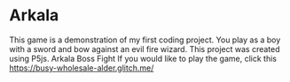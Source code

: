 # Arkala

This game is a demonstration of my first coding project. You play as a boy with a sword and bow against an evil fire wizard.
This project was created using P5js. 
Arkala Boss Fight
If you would like to play the game, click this https://busy-wholesale-alder.glitch.me/
